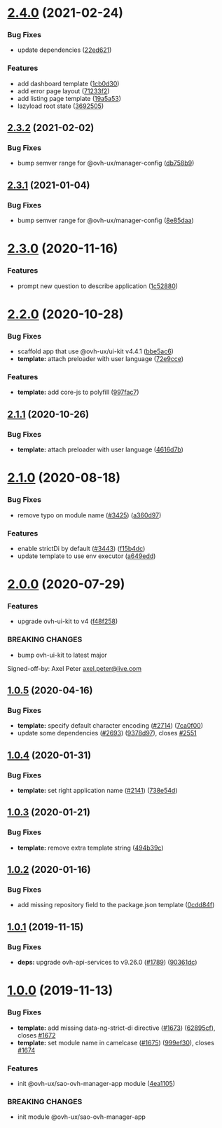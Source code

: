 # [2.4.0](https://github.com/ovh/manager/compare/@ovh-ux/sao-ovh-manager-app@2.3.2...@ovh-ux/sao-ovh-manager-app@2.4.0) (2021-02-24)


### Bug Fixes

* update dependencies ([22ed621](https://github.com/ovh/manager/commit/22ed62119e95621d7c587ec5617c482f57e3dd17))


### Features

* add dashboard template ([1cb0d30](https://github.com/ovh/manager/commit/1cb0d30b84cee542a58fa2c3ba505af7e4dff9c2))
* add error page layout ([71233f2](https://github.com/ovh/manager/commit/71233f2688450ab7ae0cd20da9ce1e8313da7e73))
* add listing page template ([19a5a53](https://github.com/ovh/manager/commit/19a5a53d8b2b6f2ffc08a0f16257aeb974870b3e))
* lazyload root state ([3692505](https://github.com/ovh/manager/commit/36925050d052096e4e4489bf36dd3936157c6b3f))



## [2.3.2](https://github.com/ovh/manager/compare/@ovh-ux/sao-ovh-manager-app@2.3.1...@ovh-ux/sao-ovh-manager-app@2.3.2) (2021-02-02)


### Bug Fixes

* bump semver range for @ovh-ux/manager-config ([db758b9](https://github.com/ovh/manager/commit/db758b928c7fe6407330dc2806abc54ba1092e47))



## [2.3.1](https://github.com/ovh/manager/compare/@ovh-ux/sao-ovh-manager-app@2.3.0...@ovh-ux/sao-ovh-manager-app@2.3.1) (2021-01-04)


### Bug Fixes

* bump semver range for @ovh-ux/manager-config ([8e85daa](https://github.com/ovh/manager/commit/8e85daaf08e16b154f05b4ebcc6f37b13c1b4fd1))



# [2.3.0](https://github.com/ovh/manager/compare/@ovh-ux/sao-ovh-manager-app@2.2.0...@ovh-ux/sao-ovh-manager-app@2.3.0) (2020-11-16)


### Features

* prompt new question to describe application ([1c52880](https://github.com/ovh/manager/commit/1c528803b55f39a39719b09135506716d35b2bd0))



# [2.2.0](https://github.com/ovh/manager/compare/@ovh-ux/sao-ovh-manager-app@2.1.1...@ovh-ux/sao-ovh-manager-app@2.2.0) (2020-10-28)


### Bug Fixes

* scaffold app that use @ovh-ux/ui-kit v4.4.1 ([bbe5ac6](https://github.com/ovh/manager/commit/bbe5ac6df41f61b40587097caeed71907c901d98))
* **template:** attach preloader with user language ([72e9cce](https://github.com/ovh/manager/commit/72e9cce9c98c77c07a3dc96c009ca9498675c113))


### Features

* **template:** add core-js to polyfill ([997fac7](https://github.com/ovh/manager/commit/997fac7f95400073310a12a8184b7ec24e63b4a3))



## [2.1.1](https://github.com/ovh-ux/manager/compare/@ovh-ux/sao-ovh-manager-app@2.1.0...@ovh-ux/sao-ovh-manager-app@2.1.1) (2020-10-26)


### Bug Fixes

* **template:** attach preloader with user language ([4616d7b](https://github.com/ovh-ux/manager/commit/4616d7b1423fd2bd937219689a55243a99fbd017))



# [2.1.0](https://github.com/ovh-ux/manager/compare/@ovh-ux/sao-ovh-manager-app@2.0.0...@ovh-ux/sao-ovh-manager-app@2.1.0) (2020-08-18)


### Bug Fixes

* remove typo on module name ([#3425](https://github.com/ovh-ux/manager/issues/3425)) ([a360d97](https://github.com/ovh-ux/manager/commit/a360d979eb83365da9f9a9001ce1d36c962f8fdb))


### Features

* enable strictDi by default ([#3443](https://github.com/ovh-ux/manager/issues/3443)) ([f15b4dc](https://github.com/ovh-ux/manager/commit/f15b4dc01ed9a513d69a896dc42a7fc54caa7bc8))
* update template to use env executor ([a649edd](https://github.com/ovh-ux/manager/commit/a649eddb7019ecf018f85631c4aec50e0f8763f0))



# [2.0.0](https://github.com/ovh-ux/manager/compare/@ovh-ux/sao-ovh-manager-app@1.0.5...@ovh-ux/sao-ovh-manager-app@2.0.0) (2020-07-29)


### Features

* upgrade ovh-ui-kit to v4 ([f48f258](https://github.com/ovh-ux/manager/commit/f48f2587c367b06939c452428c5783c2fb1c1b8d))


### BREAKING CHANGES

* bump ovh-ui-kit to latest major

Signed-off-by: Axel Peter <axel.peter@live.com>



## [1.0.5](https://github.com/ovh-ux/manager/compare/@ovh-ux/sao-ovh-manager-app@1.0.4...@ovh-ux/sao-ovh-manager-app@1.0.5) (2020-04-16)


### Bug Fixes

* **template:** specify default character encoding ([#2714](https://github.com/ovh-ux/manager/issues/2714)) ([7ca0f00](https://github.com/ovh-ux/manager/commit/7ca0f0011d88e49dad16b5c451c6b5dd94454de6))
* update some dependencies ([#2693](https://github.com/ovh-ux/manager/issues/2693)) ([9378d97](https://github.com/ovh-ux/manager/commit/9378d9715ada510fe02c68d47defa144bbd24536)), closes [#2551](https://github.com/ovh-ux/manager/issues/2551)



## [1.0.4](https://github.com/ovh-ux/manager/compare/@ovh-ux/sao-ovh-manager-app@1.0.3...@ovh-ux/sao-ovh-manager-app@1.0.4) (2020-01-31)


### Bug Fixes

* **template:** set right application name ([#2141](https://github.com/ovh-ux/manager/issues/2141)) ([738e54d](https://github.com/ovh-ux/manager/commit/738e54d1ab50aeee6e7584de23a35a34a4446bcb))



## [1.0.3](https://github.com/ovh-ux/manager/compare/@ovh-ux/sao-ovh-manager-app@1.0.2...@ovh-ux/sao-ovh-manager-app@1.0.3) (2020-01-21)


### Bug Fixes

* **template:** remove extra template string ([494b39c](https://github.com/ovh-ux/manager/commit/494b39c7cce5b7feb1528285fbfd28635119cd87))



## [1.0.2](https://github.com/ovh-ux/manager/compare/@ovh-ux/sao-ovh-manager-app@1.0.1...@ovh-ux/sao-ovh-manager-app@1.0.2) (2020-01-16)


### Bug Fixes

* add missing repository field to the package.json template ([0cdd84f](https://github.com/ovh-ux/manager/commit/0cdd84f69677bdc9d7804eebe152f5c222240a93))



## [1.0.1](https://github.com/ovh/manager/compare/@ovh-ux/sao-ovh-manager-app@1.0.0...@ovh-ux/sao-ovh-manager-app@1.0.1) (2019-11-15)


### Bug Fixes

* **deps:** upgrade ovh-api-services to v9.26.0 ([#1789](https://github.com/ovh/manager/issues/1789)) ([90361dc](https://github.com/ovh/manager/commit/90361dc945014853db1cf4535e2d5b89b67efbea))



# [1.0.0](https://github.com/ovh/manager/compare/@ovh-ux/sao-ovh-manager-app@0.0.0...@ovh-ux/sao-ovh-manager-app@1.0.0) (2019-11-13)


### Bug Fixes

* **template:** add missing data-ng-strict-di directive ([#1673](https://github.com/ovh/manager/issues/1673)) ([62895cf](https://github.com/ovh/manager/commit/62895cf87b7acd59c04fbcc13423e741c1b45a44)), closes [#1672](https://github.com/ovh/manager/issues/1672)
* **template:** set module name in camelcase ([#1675](https://github.com/ovh/manager/issues/1675)) ([999ef30](https://github.com/ovh/manager/commit/999ef30f3a2a0b5b21bf4d5b078816246a9c232f)), closes [#1674](https://github.com/ovh/manager/issues/1674)


### Features

* init @ovh-ux/sao-ovh-manager-app module ([4ea1105](https://github.com/ovh/manager/commit/4ea11053d5650d4d84cc25523ed174cf74ef1d67))


### BREAKING CHANGES

* init module @ovh-ux/sao-ovh-manager-app



